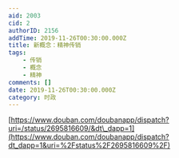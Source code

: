 ```yaml
---
aid: 2003
cid: 2
authorID: 2156
addTime: 2019-11-26T00:30:00.000Z
title: 新概念：精神传销
tags:
    - 传销
    - 概念
    - 精神
comments: []
date: 2019-11-26T00:30:00.000Z
category: 时政
---
```


[https://www.douban.com/doubanapp/dispatch?uri=/status/2695816609/&dt\_dapp=1](https://www.douban.com/doubanapp/dispatch?dt_dapp=1&uri=%2Fstatus%2F2695816609%2F)
